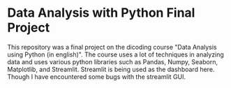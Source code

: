 # Data Analysis with Python Final Project
This repository was a final project on the dicoding course "Data Analysis using Python (in english)". The course uses a lot of techniques in analyzing data and uses various python libraries such as Pandas, Numpy, Seaborn, Matplotlib, and Streamlit. Streamlit is being used as the dashboard here. Though I have encountered some bugs with the streamlit GUI.
